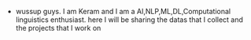 - wussup guys. I am Keram and I am a AI,NLP,ML,DL,Computational linguistics enthusiast.
here I will be sharing the datas that I collect and the projects that I work on

